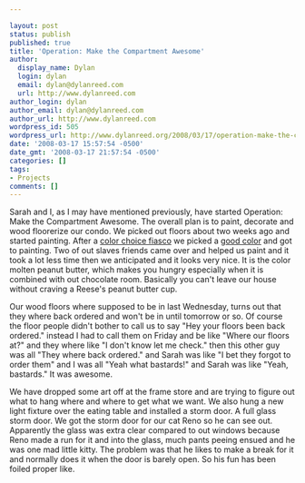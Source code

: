 ```yaml
---

layout: post
status: publish
published: true
title: 'Operation: Make the Compartment Awesome'
author:
  display_name: Dylan
  login: dylan
  email: dylan@dylanreed.com
  url: http://www.dylanreed.com
author_login: dylan
author_email: dylan@dylanreed.com
author_url: http://www.dylanreed.com
wordpress_id: 505
wordpress_url: http://www.dylanreed.org/2008/03/17/operation-make-the-compartment-awesome/
date: '2008-03-17 15:57:54 -0500'
date_gmt: '2008-03-17 21:57:54 -0500'
categories: []
tags:
- Projects
comments: []
---
```


Sarah and I, as I may have mentioned previously, have started Operation: Make the Compartment Awesome. The overall plan is to paint, decorate and wood floorerize our condo. We picked out floors about two weeks ago and started painting. After a [color choice fiasco][1] we picked a [good color][2] and got to painting. Two of out slaves friends came over and helped us paint and it took a lot less time then we anticipated and it looks very nice. It is the color molten peanut butter, which makes you hungry especially when it is combined with out chocolate room. Basically you can't leave our house without craving a Reese's peanut butter cup.

   [1]: http://photodork.org/?p=69
   [2]: http://photodork.org/?p=70

Our wood floors where supposed to be in last Wednesday, turns out that they where back ordered and won't be in until tomorrow or so. Of course the floor people didn't bother to call us to say "Hey your floors been back ordered." instead I had to call them on Friday and be like "Where our floors at?" and they where like "I don't know let me check." then this other guy was all "They where back ordered." and Sarah was like "I bet they forgot to order them" and I was all "Yeah what bastards!" and Sarah was like "Yeah, bastards." It was awesome.

We have dropped some art off at the frame store and are trying to figure out what to hang where and where to get what we want. We also hung a new light fixture over the eating table and installed a storm door. A full glass storm door. We got the storm door for our cat Reno so he can see out. Apparently the glass was extra clear compared to out windows because Reno made a run for it and into the glass, much pants peeing ensued and he was one mad little kitty. The problem was that he likes to make a break for it and normally does it when the door is barely open. So his fun has been foiled proper like.
